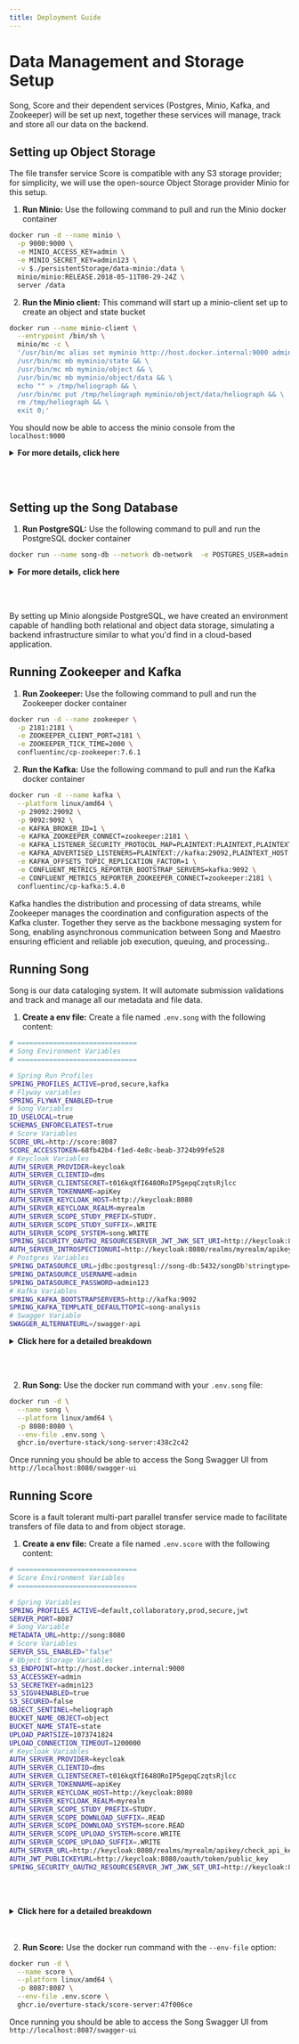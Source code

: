 ```yaml
---
title: Deployment Guide
---
```


# Data Management and Storage Setup

Song, Score and their dependent services (Postgres, Minio, Kafka, and Zookeeper) will be set up next, together these services will manage, track and store all our data on the backend. 

## Setting up Object Storage

The file transfer service Score is compatible with any S3 storage provider; for simplicity, we will use the open-source Object Storage provider Minio for this setup. 

1. **Run Minio:** Use the following command to pull and run the Minio docker container

```bash
docker run -d --name minio \
  -p 9000:9000 \
  -e MINIO_ACCESS_KEY=admin \
  -e MINIO_SECRET_KEY=admin123 \
  -v $./persistentStorage/data-minio:/data \
  minio/minio:RELEASE.2018-05-11T00-29-24Z \
  server /data
```

2. **Run the Minio client:** This command will start up a minio-client set up to create an object and state bucket

```bash
docker run --name minio-client \
  --entrypoint /bin/sh \
  minio/mc -c \
  '/usr/bin/mc alias set myminio http://host.docker.internal:9000 admin admin123 && \
  /usr/bin/mc mb myminio/state && \
  /usr/bin/mc mb myminio/object && \
  /usr/bin/mc mb myminio/object/data && \
  echo "" > /tmp/heliograph && \
  /usr/bin/mc put /tmp/heliograph myminio/object/data/heliograph && \
  rm /tmp/heliograph && \
  exit 0;'
```

You should now be able to access the minio console from the `localhost:9000`

<details>

  <summary><b>For more details, click here</b></summary>

<br></br>

### Minio Image

- The `-v $./persistentStorage/data-minio:/data` will store our uploaded mock file data in our local directory

### Minio Client Image


- **Alias:** `alias set myminio http://host.docker.internal:9000 admin admin123` creates an `alias` for the Minio server, with an `admin` user with a the password `admin123`


- **State Bucket:** `mb myminio/state` creates a bucket named "state". The "state" bucket is designated for storing application state data. This could include metadata about the objects stored in the "object" bucket


- **Object Bucket:** `mb myminio/object` creates another bucket named "object". The "object" bucket is intended for storing the actual content objects, such as VCFs, BAMs, etc. 


- **Data directory & Heliograph File:** The `put` command seeds an empty' heliograph' file within the object storage data folder. Score uses this dummy file to test that the server can successfully communicate with the storage provider and that your client can successfully retrieve files from it, too.

---

</details>

<br></br>

## Setting up the Song Database

1. **Run PostgreSQL:** Use the following command to pull and run the PostgreSQL docker container

```bash
docker run --name song-db --network db-network  -e POSTGRES_USER=admin -e POSTGRES_PASSWORD=admin123 -e POSTGRES_DB=songDb -v./persistentStorage/data-song-db:/var/lib/postgresql/data -d postgres:11.1
```
<details>

  <summary><b>For more details, click here</b></summary>

<br></br>

- This command runs a postgres image named `song-db` on the `db-network` with the username `admin`, password `admin123` and a database within it called `songDb`.


- We are including a defined persistent volume `-v ./persistentStorage/song-db-data:/var/lib/postgresql/data`. This volume will be a folder generated at runtime to serve as persistent storage, meaning the data in your database will persist regardless of the container's status, in this case, located in the root of the directory where you run the container

---
</details>

<br></br>

<Note title="Bringing it together">By setting up Minio alongside PostgreSQL, we have created an environment capable of handling both relational and object data storage, simulating a backend infrastructure similar to what you'd find in a cloud-based application.</Note>

## Running Zookeeper and Kafka

1. **Run Zookeeper:** Use the following command to pull and run the Zookeeper docker container

```bash
docker run -d --name zookeeper \
  -p 2181:2181 \
  -e ZOOKEEPER_CLIENT_PORT=2181 \
  -e ZOOKEEPER_TICK_TIME=2000 \
  confluentinc/cp-zookeeper:7.6.1
```

2. **Run the Kafka:** Use the following command to pull and run the Kafka docker container

```bash
docker run -d --name kafka \
  --platform linux/amd64 \
  -p 29092:29092 \
  -p 9092:9092 \
  -e KAFKA_BROKER_ID=1 \
  -e KAFKA_ZOOKEEPER_CONNECT=zookeeper:2181 \
  -e KAFKA_LISTENER_SECURITY_PROTOCOL_MAP=PLAINTEXT:PLAINTEXT,PLAINTEXT_HOST:PLAINTEXT \
  -e KAFKA_ADVERTISED_LISTENERS=PLAINTEXT://kafka:29092,PLAINTEXT_HOST://kafka:9092 \
  -e KAFKA_OFFSETS_TOPIC_REPLICATION_FACTOR=1 \
  -e CONFLUENT_METRICS_REPORTER_BOOTSTRAP_SERVERS=kafka:9092 \
  -e CONFLUENT_METRICS_REPORTER_ZOOKEEPER_CONNECT=zookeeper:2181 \
  confluentinc/cp-kafka:5.4.0

```

<Note title="What is this for?">Kafka handles the distribution and processing of data streams, while Zookeeper manages the coordination and configuration aspects of the Kafka cluster. Together they serve as the backbone messaging system for Song, enabling asynchronous communication between Song and Maestro ensuring efficient and reliable job execution, queuing, and processing..</Note>

## Running Song

Song is our data cataloging system. It will automate submission validations and track and manage all our metadata and file data.

1. **Create a env file:** Create a file named `.env.song` with the following content:

```bash
# ==============================
# Song Environment Variables
# ==============================

# Spring Run Profiles
SPRING_PROFILES_ACTIVE=prod,secure,kafka
# Flyway variables
SPRING_FLYWAY_ENABLED=true
# Song Variables
ID_USELOCAL=true
SCHEMAS_ENFORCELATEST=true
# Score Variables
SCORE_URL=http://score:8087
SCORE_ACCESSTOKEN=68fb42b4-f1ed-4e8c-beab-3724b99fe528
# Keycloak Variables
AUTH_SERVER_PROVIDER=keycloak
AUTH_SERVER_CLIENTID=dms
AUTH_SERVER_CLIENTSECRET=t016kqXfI648ORoIP5gepqCzqtsRjlcc
AUTH_SERVER_TOKENNAME=apiKey
AUTH_SERVER_KEYCLOAK_HOST=http://keycloak:8080
AUTH_SERVER_KEYCLOAK_REALM=myrealm
AUTH_SERVER_SCOPE_STUDY_PREFIX=STUDY.
AUTH_SERVER_SCOPE_STUDY_SUFFIX=.WRITE
AUTH_SERVER_SCOPE_SYSTEM=song.WRITE
SPRING_SECURITY_OAUTH2_RESOURCESERVER_JWT_JWK_SET_URI=http://keycloak:8080/realms/myrealm/protocol/openid-connect/certs
AUTH_SERVER_INTROSPECTIONURI=http://keycloak:8080/realms/myrealm/apikey/check_api_key/
# Postgres Variables
SPRING_DATASOURCE_URL=jdbc:postgresql://song-db:5432/songDb?stringtype=unspecified
SPRING_DATASOURCE_USERNAME=admin
SPRING_DATASOURCE_PASSWORD=admin123
# Kafka Variables
SPRING_KAFKA_BOOTSTRAPSERVERS=http://kafka:9092
SPRING_KAFKA_TEMPLATE_DEFAULTTOPIC=song-analysis
# Swagger Variable
SWAGGER_ALTERNATEURL=/swagger-api
```

<details>

  <summary><b>Click here for a detailed breakdown</b></summary>

  <br></br>

#### Spring Run Profiles

- **Spring Run Profiles** activates specific profiles for the application with defined configurations. Profiles and their specified enviorment variables are defined in the [Song server application.yml](https://github.com/overture-stack/SONG/blob/develop/song-server/src/main/resources/application.yml). 


| Profile       | Description                                                                                                                                                                                                 |
|---------------|------------------------------------------------------------------------------------------------------------------------------------------------------------------------------------------------------|
| `prod`        | Optimized for production use with minimal initialization and direct database connections.                                                                                                                                                   |
| `secure`      | Focuses on security with OAuth2 JWTs for API protection. This profile calls for a public key location for JWT verification and an introspection URI for authenticating clients.                                                                   |
| `kafka`       | Targets Kafka integration, specifying Kafka bootstrap servers and a default topic for message exchange. Does not include specific configurations for other services or security settings.                               |

#### Flyway Variables

- `SPRING_FLYWAY_ENABLED` enables the initialization of the Song database with a Flyway database migration, setting up the necessary tables for API interactions. This migration utilizes SQL scripts located within Song and [found here](https://github.com/overture-stack/SONG/tree/develop/song-server/src/main/resources/db/migration). Without this setting, the database would remain uninitialized, leading to generic SQL errors (SQL Error: 0) with a SQLState of 42P01, corresponding to an undefined_table


#### Song Variables

- `ID_USELOCAL` This mode indicates that Song will handle ID management internally, storing identifiers within its own system. Song can also be configured to use external ID management, for more information see our documentation for [ID management in Song](https://www.overture.bio/documentation/song/installation/configuration/id/)


- `SCHEMAS_ENFORCELATEST` by setting `true`, the Song server will enforce that data conforms to the latest schema versions. Conversely, if set to `false`, data can be submitted to any schema version specified with the metadata submission. For more information, see our [documentation on Song Schema Management](https://www.overture.bio/documentation/song/admin/schemas/)


#### Score Variables

- The `SCORE_URL` specifies the future URL of the Score service (`http://host.docker.internal:8087`)


- `SCORE_ACCESSTOKEN` used by Song for authorized communicatation with Score. For example, during data publication Song will need to call Score to check if object’s exists before publishing this access token, generated by Keycloak, encodes the permissions neccesary to communicate securly.

#### Keycloak Variables

- `AUTH_SERVER_PROVIDER` specifies the authentication server provider, in this case, Keycloak


- `AUTH_SERVER_CLIENTID` the client ID assigned to the application by Keycloak. This identifier is used by the application to authenticate itself to the Keycloak server


- `AUTH_SERVER_CLIENTSECRET` the client secret associated with the client ID. This secret is used by the application to prove its identity to the Keycloak server


- `AUTH_SERVER_TOKENNAME`: the name of the token issued by Keycloak. This token is used by the application to authenticate subsequent requests to protected resources


- `AUTH_SERVER_KEYCLOAK_HOST` the URL where the Keycloak server is hosted


- `AUTH_SERVER_KEYCLOAK_REALM` the realm in Keycloak that contains the users and roles. The realm encapsulates the grouping of applications and users configured to Keycloak for this application


- `AUTH_SERVER_SCOPE_STUDY_PREFIX` the prefix added to the scope claim in the token. Scopes define the level of access granted to the token holder. In this case, it indicates a specific type of access related to studies


- `AUTH_SERVER_SCOPE_STUDY_SUFFIX` the suffix added to the scope claim in the token, further defining the level of access. Here, it specifies write access to study-related resources


- `AUTH_SERVER_SCOPE_SYSTEM` is the scope for system-level permissions, indicating write access to system resources managed by the application


- `SPRING_SECURITY_OAUTH2_RESOURCESERVER_JWT_JWK_SET_URI` is the URL where the JSON Web Key Set (JWS) for the JWT tokens is located. This key set is used by the application to validate the signature of the JWT tokens issued by Keycloak


- `AUTH_SERVER_INTROSPECTIONURI`: the URL used by the application to check the validity of a token against the Keycloak server. Introspection allows the application to verify that a token has not been revoked or expired

#### PostgreSQL connection details

- `SPRING_DATASOURCE_URL`, `SPRING_DATASOURCE_USERNAME`, `SPRING_DATASOURCE_PASSWORD` are the connection details for the PostgreSQL database. The value for the `SPRING_DATASOURCE_URL` needs to be appended with  `?stringtype=unspecified` (Song as it is coded requires string type to be unspecified to interact with JSONb columns)

#### Kafka Variables

- `SPRING_KAFKA_BOOTSTRAP-SERVERS` and `SPRING_KAFKA_TEMPLATE_DEFAULT-TOPIC` specifies the bootstrap servers and default topics for message publishing

#### Custom Swagger URL

- `SWAGGER_ALTERNATEURL` specifies an custome URL for accessing the Swagger UI (`/swagger-ui`)

<br></br>

---
</details>

<br></br>

2. **Run Song:** Use the docker run command with your `.env.song` file:

```bash
docker run -d \
  --name song \
  --platform linux/amd64 \
  -p 8080:8080 \
  --env-file .env.song \
  ghcr.io/overture-stack/song-server:438c2c42
```

Once running you should be able to access the Song Swagger UI from `http://localhost:8080/swagger-ui`

## Running Score

Score is a fault tolerant multi-part parallel transfer service made to facilitate transfers of file data to and from object storage.      

1. **Create a env file:** Create a file named `.env.score` with the following content:

```bash
# ==============================
# Score Environment Variables
# ==============================

# Spring Variables
SPRING_PROFILES_ACTIVE=default,collaboratory,prod,secure,jwt
SERVER_PORT=8087
# Song Variable
METADATA_URL=http://song:8080
# Score Variables
SERVER_SSL_ENABLED="false"
# Object Storage Variables
S3_ENDPOINT=http://host.docker.internal:9000
S3_ACCESSKEY=admin
S3_SECRETKEY=admin123
S3_SIGV4ENABLED=true
S3_SECURED=false
OBJECT_SENTINEL=heliograph
BUCKET_NAME_OBJECT=object
BUCKET_NAME_STATE=state
UPLOAD_PARTSIZE=1073741824
UPLOAD_CONNECTION_TIMEOUT=1200000
# Keycloak Variables
AUTH_SERVER_PROVIDER=keycloak
AUTH_SERVER_CLIENTID=dms
AUTH_SERVER_CLIENTSECRET=t016kqXfI648ORoIP5gepqCzqtsRjlcc
AUTH_SERVER_TOKENNAME=apiKey
AUTH_SERVER_KEYCLOAK_HOST=http://keycloak:8080
AUTH_SERVER_KEYCLOAK_REALM=myrealm
AUTH_SERVER_SCOPE_STUDY_PREFIX=STUDY.            
AUTH_SERVER_SCOPE_DOWNLOAD_SUFFIX=.READ
AUTH_SERVER_SCOPE_DOWNLOAD_SYSTEM=score.READ
AUTH_SERVER_SCOPE_UPLOAD_SYSTEM=score.WRITE
AUTH_SERVER_SCOPE_UPLOAD_SUFFIX=.WRITE
AUTH_SERVER_URL=http://keycloak:8080/realms/myrealm/apikey/check_api_key/      
AUTH_JWT_PUBLICKEYURL=http://keycloak:8080/oauth/token/public_key
SPRING_SECURITY_OAUTH2_RESOURCESERVER_JWT_JWK_SET_URI=http://keycloak:8080/realms/myrealm/protocol/openid-connect/certs
```

<br></br>
<details>
  <summary><b>Click here for a detailed breakdown</b></summary>
<br></br>

#### Spring Run Profiles

- **Spring Run Profiles** activates specific profiles for the application with defined configurations. Profiles and their specified enviorment variables are defined in the [Score server application.yml](https://github.com/overture-stack/score/blob/develop/score-server/src/main/resources/application.yml). The profiles used here are summarized below

| Profile       | Description                                                                                                                                                                                                 |
|---------------|------------------------------------------------------------------------------------------------------------------------------------------------------------------------------------------------------|
| `collaboratory` | Configures the service for use with the Cancer Collaboratory, including S3 endpoint, metadata server URL, and legacy mode settings.                                                            |
| `prod`        | Optimizes the service for production use, enabling S3 security features and specifying the metadata server URL.                                                                                           |
| `secure`      | Implements OAuth authentication, specifying the authentication server URL, token name, client ID, client secret, and scopes for download and upload operations.                                  |
| `JWT`      |  The JWT (JSON Web Token) profile is used to configure the authentication method based on JWT. This profile includes settings to obtain the public key for token validation from an OAuth server.                             |


#### Song & Score Variables

  - `SERVER_PORT` and `SERVER_SSL_ENABLED` specifies the port for the Score service (`8087`) and disables SSL (`false`), indicating HTTP communication.


  - `METADATA_URL` points to the url for our previously deployed song-server at `http://song:8080`

#### Object Storage Variables

- `S3_ENDPOINT`, `S3_ACCESSKEY`, `S3_SECRETKEY`, `BUCKET_NAME_OBJECT`, `BUCKET_NAME_STATE` defines access to object storage, including the endpoint (`minio:9001`), access key (`admin`), secret key (`admin123`), bucket names for objects (`object`) and state (`state`)


- `UPLOAD_PARTSIZE` specifies the maximum size of individual parts when uploading large files to an object storage service. Large files are typically split into smaller parts to facilitate parallel uploads and to manage network bandwidth efficiently. If network bandwidth is limited, smaller part sizes might be beneficial to keep the upload process moving quickly. On the other hand, if the application requires high throughput and can afford to wait longer for uploads to complete, larger part sizes might be preferable.


- `UPLOAD_CONNECTION_TIMEOUT` This variable sets the timeout duration for establishing a connection to the object storage service during the upload process. It is measured in milliseconds (ms). Adjusting the connection timeout allows for fine-tuning the application's tolerance for network latency and variability. 
    
#### Keycloak Variables

- **Authentication Configuration**: Specifies the authentication server provider (`Keycloak`), the Keycloak server's host (`http://keycloak:8080`), and the realm (`myrealm`) that contains the users and roles. This setup is crucial for securing applications by directing them to the correct Keycloak instance and realm for authentication and authorization processes.


- **Token and Client Details**: Defines the token name (`apiKey`), client ID (`score`), and client secret (`scoresecret`) used for authentication. These elements are essential for establishing a secure connection between the application and the Keycloak server, ensuring that only authorized applications can access protected resources.


- **Scope Definitions**: Outlines the scopes for study, download, and upload operations, specifying prefixes and suffixes that indicate the level of access granted to the token holder. These scopes are critical for defining the permissions associated with the tokens, controlling what actions can be performed by the authenticated users.


- **Introspection and JWT Validation**: Provides the URL for checking the validity of a token (`http://keycloak:8080/realms/myrealm/apikey/check_api_key/`) and the location of the JSON Web Key Set (JWS) for validating JWT tokens (`http://keycloak:8080/realms/myrealm/protocol/openid-connect/certs`). These mechanisms ensure that tokens are valid and have not been tampered with, maintaining the security of the authentication process.

<br></br>

---
</details>
<br></br>

2. **Run Score:** Use the docker run command with the `--env-file` option:

```bash
docker run -d \
  --name score \
  --platform linux/amd64 \
  -p 8087:8087 \
  --env-file .env.score \
  ghcr.io/overture-stack/score-server:47f006ce
```

Once running you should be able to access the Song Swagger UI from `http://localhost:8087/swagger-ui`
